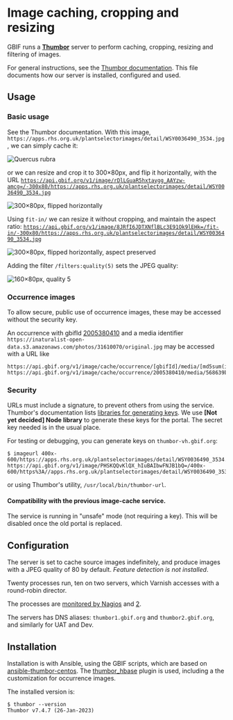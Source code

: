# Image caching, cropping and resizing

GBIF runs a **[Thumbor](https://thumbor.org)** server to perform caching, cropping, resizing and filtering of images.

For general instructions, see the [Thumbor documentation](https://thumbor.readthedocs.io/).  This file documents how our server is installed, configured and used.

## Usage

### Basic usage

See the Thumbor documentation.  With this image, `https://apps.rhs.org.uk/plantselectorimages/detail/WSY0036490_3534.jpg`, we can simply cache it:

![Quercus rubra](https://api.gbif.org/v1/image/_vNy8HhjLsRikGe3yDjxx7y__IM=/https://apps.rhs.org.uk/plantselectorimages/detail/WSY0036490_3534.jpg)

or we can resize and crop it to 300×80px, and flip it horizontally, with the URL [`https://api.gbif.org/v1/image/rDlLGuaR5hxtaygg_AAYzw-amcg=/-300x80/https://apps.rhs.org.uk/plantselectorimages/detail/WSY0036490_3534.jpg`](https://api.gbif.org/v1/image/rDlLGuaR5hxtaygg_AAYzw-amcg=/-300x80/https://apps.rhs.org.uk/plantselectorimages/detail/WSY0036490_3534.jpg)

![300×80px, flipped horizontally](https://api.gbif.org/v1/image/rDlLGuaR5hxtaygg_AAYzw-amcg=/-300x80/https://apps.rhs.org.uk/plantselectorimages/detail/WSY0036490_3534.jpg)

Using `fit-in/` we can resize it without cropping, and maintain the aspect ratio: [`https://api.gbif.org/v1/image/8JRfI6JDTXNflBLc3E91Ok9lEHk=/fit-in/-300x80/https://apps.rhs.org.uk/plantselectorimages/detail/WSY0036490_3534.jpg`](https://api.gbif.org/v1/image/8JRfI6JDTXNflBLc3E91Ok9lEHk=/fit-in/-300x80/https://apps.rhs.org.uk/plantselectorimages/detail/WSY0036490_3534.jpg)

![300×80px, flipped horizontally, aspect preserved](https://api.gbif.org/v1/image/8JRfI6JDTXNflBLc3E91Ok9lEHk=/fit-in/-300x80/https://apps.rhs.org.uk/plantselectorimages/detail/WSY0036490_3534.jpg)

Adding the filter `/filters:quality(5)` sets the JPEG quality:

![160×80px, quality 5](https://api.gbif.org/v1/image/digfqCbtXm23gd_bDAVpwbPtKBs=/160x80/filters:quality(5)/https://apps.rhs.org.uk/plantselectorimages/detail/WSY0036490_3534.jpg)

### Occurrence images

To allow secure, public use of occurrence images, these may be accessed without the security key.

An occurrence with gbifId [2005380410](https://api.gbif.org/v1/occurrence/2005380410) and a media identifier `https://inaturalist-open-data.s3.amazonaws.com/photos/31610070/original.jpg` may be accessed with a URL like

```
https://api.gbif.org/v1/image/cache/occurrence/[gbifId]/media/[md5sum(identifier]
https://api.gbif.org/v1/image/cache/occurrence/2005380410/media/568639b65b65ddb9090d3d6ef1abce14
```

### Security

URLs must include a signature, to prevent others from using the service.  Thumbor's documentation lists [libraries for generating keys](https://thumbor.readthedocs.io/en/latest/libraries.html).  We use **[Not yet decided] Node library** to generate these keys for the portal.  The secret key needed is in the usual place.

For testing or debugging, you can generate keys on `thumbor-vh.gbif.org`:

```
$ imageurl 400x-600/https://apps.rhs.org.uk/plantselectorimages/detail/WSY0036490_3534.jpg
https://api.gbif.org/v1/image/PHSKQQvKlQX_hIuBAIbwFNJB1bQ=/400x-600/https%3A//apps.rhs.org.uk/plantselectorimages/detail/WSY0036490_3534.jpg
```

or using Thumbor's utility, `/usr/local/bin/thumbor-url`.

#### Compatibility with the previous image-cache service.

The service is running in "unsafe" mode (not requiring a key).  This will be disabled once the old portal is replaced.

## Configuration

The server is set to cache source images indefinitely, and produce images with a JPEG quality of 80 by default. *Feature detection is not installed*.

Twenty processes run, ten on two servers, which Varnish accesses with a round-robin director.

The processes are [monitored by Nagios](http://manager.gbif.org/nagios/cgi-bin/status.cgi?host=prodthumbor1-vh) and [2](http://manager.gbif.org/nagios/cgi-bin/status.cgi?host=prodthumbor2-vh).

The servers has DNS aliases: `thumbor1.gbif.org` and `thumbor2.gbif.org`, and similarly for UAT and Dev.

## Installation

Installation is with Ansible, using the GBIF scripts, which are based on [ansible-thumbor-centos](https://github.com/lloydmeta/ansible-thumbor-centos/).  The [thumbor_hbase](https://github.com/gbif/thumbor_hbase) plugin is used, including a the customization for occurrence images.

The installed version is:

```
$ thumbor --version
Thumbor v7.4.7 (26-Jan-2023)
```
